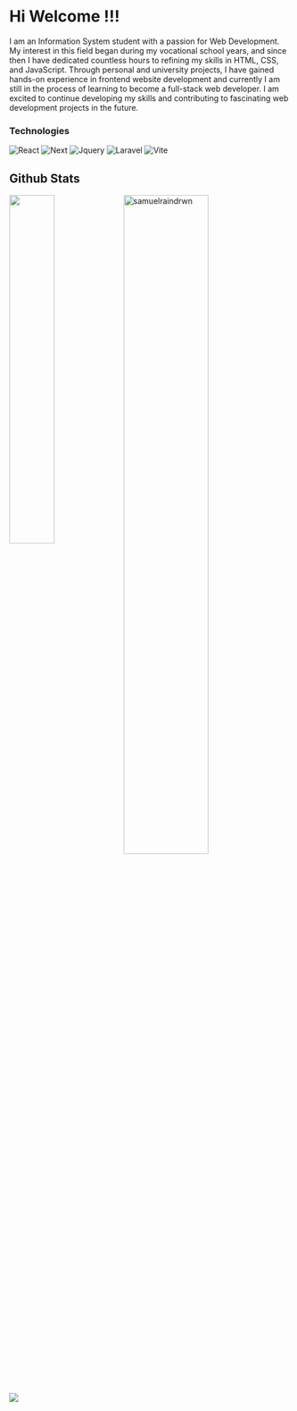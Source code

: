 
<h1> Hi Welcome !!!</h1> 
<p>I am an Information System student with a passion for Web Development. My interest in this field began during my vocational school years, and since then I have dedicated countless hours to refining my skills in HTML, CSS, and JavaScript. Through personal and university projects, I have gained hands-on experience in frontend website development and currently I am still in the process of learning to become a full-stack web developer. I am excited to continue developing my skills and contributing to fascinating web development projects in the future.</p>


### Technologies

![React](https://img.shields.io/badge/-React-000?&logo=React)
![Next](https://img.shields.io/badge/-Next.js-000?&logo=Next.js)
![Jquery](https://img.shields.io/badge/-Jquery-000?&logo=Jquery)
![Laravel](https://img.shields.io/badge/-Laravel-000?&logo=Laravel)
![Vite](https://img.shields.io/badge/-Vite-000?&logo=Vite)

<h2> Github Stats </h2> 
<a href="https://github.com/samuelraindrwn/github-readme-stats"><img align="left" width="40%" src="https://github-readme-stats.vercel.app/api/top-langs/?username=samuelraindrwn&layout=compact&theme=tokyonight" /></a>
<img width="55%" src="https://github-readme-streak-stats.herokuapp.com/?user=samuelraindrwn&theme=tokyonight" alt="samuelraindrwn" />
<br/>
<img src="https://i.giphy.com/2IudUHdI075HL02Pkk.webp" align="left">
